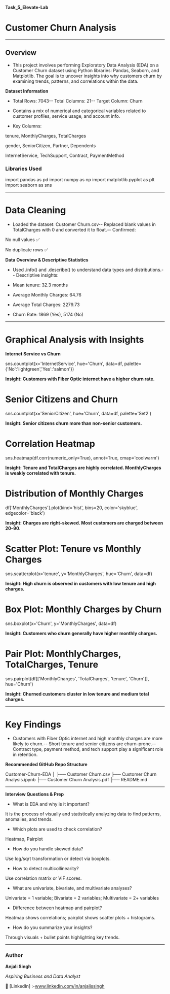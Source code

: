 **Task_5_Elevate-Lab**

# **Customer Churn Analysis**

---

 ## **Overview**

- This project involves performing Exploratory Data Analysis (EDA) on a Customer Churn dataset using Python libraries: Pandas, Seaborn, and Matplotlib. The goal is to uncover insights into why customers churn by examining trends, patterns, and correlations within the data.


 **Dataset Information**

- Total Rows: 7043-- Total Columns: 21-- Target Column: Churn

- Contains a mix of numerical and categorical variables related to customer profiles, service usage, and account info.

- Key Columns:

tenure, MonthlyCharges, TotalCharges

gender, SeniorCitizen, Partner, Dependents

InternetService, TechSupport, Contract, PaymentMethod

### **Libraries Used**

import pandas as pd
import numpy as np
import matplotlib.pyplot as plt
import seaborn as sns

---

# **Data Cleaning**

 - Loaded the dataset: Customer Churn.csv-- Replaced blank values in TotalCharges with 0 and converted it to float.-- Confirmed:

No null values ✅

No duplicate rows ✅

**Data Overview & Descriptive Statistics**

- Used .info() and .describe() to understand data types and distributions.-- Descriptive insights:

- Mean tenure: 32.3 months

- Average Monthly Charges: 64.76

- Average Total Charges: 2279.73

- Churn Rate: 1869 (Yes), 5174 (No)

---

# **Graphical Analysis with Insights**

 **Internet Service vs Churn**

sns.countplot(x='InternetService', hue='Churn', data=df, palette={'No':'lightgreen','Yes':'salmon'})

  **Insight: Customers with Fiber Optic internet have a higher churn rate.**
  

# **Senior Citizens and Churn**

sns.countplot(x='SeniorCitizen', hue='Churn', data=df, palette='Set2')

**Insight: Senior citizens churn more than non-senior customers.**


# **Correlation Heatmap**

sns.heatmap(df.corr(numeric_only=True), annot=True, cmap='coolwarm')

 **Insight: Tenure and TotalCharges are highly correlated. MonthlyCharges is weakly correlated with tenure.**
 

# **Distribution of Monthly Charges**

df['MonthlyCharges'].plot(kind='hist', bins=20, color='skyblue', edgecolor='black')

 **Insight: Charges are right-skewed. Most customers are charged between 20–90.**
 

# **Scatter Plot: Tenure vs Monthly Charges**

sns.scatterplot(x='tenure', y='MonthlyCharges', hue='Churn', data=df)

 **Insight: High churn is observed in customers with low tenure and high charges.**
 

# **Box Plot: Monthly Charges by Churn**

sns.boxplot(x='Churn', y='MonthlyCharges', data=df)

 **Insight: Customers who churn generally have higher monthly charges.**
 

# **Pair Plot: MonthlyCharges, TotalCharges, Tenure**

sns.pairplot(df[['MonthlyCharges', 'TotalCharges', 'tenure', 'Churn']], hue='Churn')

 **Insight: Churned customers cluster in low tenure and medium total charges.**

 ---

# **Key Findings**

- Customers with Fiber Optic internet and high monthly charges are more likely to churn.-- Short tenure and senior citizens are churn-prone.-- Contract type, payment method, and tech support play a significant role in retention.

 **Recommended GitHub Repo Structure**

 Customer-Churn-EDA
│
├──  Customer Churn.csv
├──  Customer Churn Analysis.ipynb
├──  Customer Churn Analysis.pdf
├──  README.md


---


 **Interview Questions & Prep**

-  What is EDA and why is it important?

It is the process of visually and statistically analyzing data to find patterns, anomalies, and trends.

- Which plots are used to check correlation?

Heatmap, Pairplot

-  How do you handle skewed data?

Use log/sqrt transformation or detect via boxplots.

- How to detect multicollinearity?

Use correlation matrix or VIF scores.

- What are univariate, bivariate, and multivariate analyses?

Univariate = 1 variable; Bivariate = 2 variables; Multivariate = 2+ variables

- Difference between heatmap and pairplot?

Heatmap shows correlations; pairplot shows scatter plots + histograms.

- How do you summarize your insights?

Through visuals + bullet points highlighting key trends.

---


### **Author**

**Anjali Singh**  

_Aspiring Business and Data Analyst_ 

🔗 [LinkedIn] :-www.linkedin.com/in/anjalissingh 

